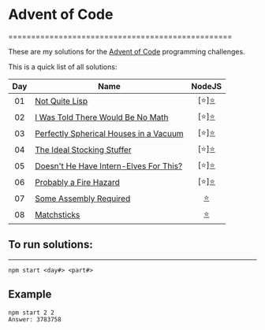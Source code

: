 # Advent of Code
=================================================

These are my solutions for the [Advent of Code](http://adventofcode.com) programming challenges.

This is a quick list of all solutions:


| Day | Name                                        | NodeJS
|:---:| ------------------------------------------- |:--------------------------:|
| 01  | [Not Quite Lisp][1]                         | [:star:][:star:](./day01/solution.js) |
| 02  | [I Was Told There Would Be No Math][2]      | [:star:][:star:](./day02/solution.js) |
| 03  | [Perfectly Spherical Houses in a Vacuum][3] | [:star:][:star:](./day03/solution.js) |
| 04  | [The Ideal Stocking Stuffer][4]             | [:star:][:star:](./day04/solution.js) |
| 05  | [Doesn't He Have Intern-Elves For This?][5] | [:star:][:star:](./day05/solution.js) |
| 06  | [Probably a Fire Hazard][6]                 | [:star:][:star:](./day06/solution.js) |
| 07  | [Some Assembly Required][7]                 | [:star:](./day07/solution.js) |
| 08  | [Matchsticks][8]                            | [:star:](./day08/solution.js) |


[1]: http://adventofcode.com/day/1
[2]: http://adventofcode.com/day/2
[3]: http://adventofcode.com/day/3
[4]: http://adventofcode.com/day/4
[5]: http://adventofcode.com/day/5
[6]: http://adventofcode.com/day/6
[7]: http://adventofcode.com/day/7
[8]: http://adventofcode.com/day/8

## To run solutions:
------
`npm start <day#> <part#>`

Example
-------
```
npm start 2 2
Answer: 3783758
```
